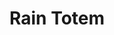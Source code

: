 ---
templateKey: blog-post
featuredpost: false
featuredimage: /assets/Rain_Totem.png
title: Rain Totem
description: Special
testfield: 1362
---